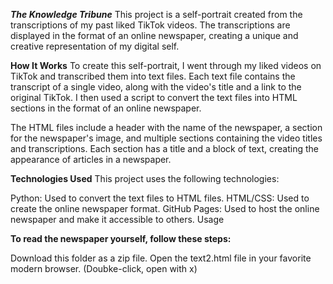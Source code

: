 ***The Knowledge Tribune***
This project is a self-portrait created from the transcriptions of my past liked TikTok videos. The transcriptions are displayed in the format of an online newspaper, creating a unique and creative representation of my digital self.



**How It Works**
To create this self-portrait, I went through my liked videos on TikTok and transcribed them into text files. Each text file contains the transcript of a single video, along with the video's title and a link to the original TikTok. I then used a script to convert the text files into HTML sections in the format of an online newspaper.



The HTML files include a header with the name of the newspaper, a section for the newspaper's image, and multiple sections containing the video titles and transcriptions. Each section has a title and a block of text, creating the appearance of articles in a newspaper.



**Technologies Used**
This project uses the following technologies:

Python: Used to convert the text files to HTML files.
HTML/CSS: Used to create the online newspaper format.
GitHub Pages: Used to host the online newspaper and make it accessible to others.
Usage


**To read the newspaper yourself, follow these steps:**


Download this folder as a zip file.
Open the text2.html file in your favorite modern browser. (Doubke-click, open with x)
